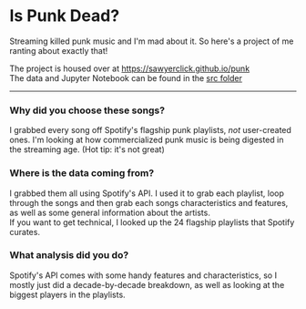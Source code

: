 # Is Punk Dead?
 Streaming killed punk music and I'm mad about it. 
 So here's a project of me ranting about exactly that!
 
 The project is housed over at https://sawyerclick.github.io/punk
 <br>
 The data and Jupyter Notebook can be found in the <a href='https://github.com/SawyerClick/punk/tree/master/src/data'>src folder</a>
 
 <hr>
 
 ### Why did you choose these songs?
 I grabbed every song off Spotify's flagship punk playlists, <i>not</i> user-created ones. 
 I'm looking at how commercialized punk music is being digested in the streaming age. 
 (Hot tip: it's not great)
 
 ### Where is the data coming from?
 I grabbed them all using Spotify's API. I used it to grab each playlist, loop through the songs and then grab each songs characteristics and features, as well as some general information about the artists.
 <br>
 If you want to get technical, I looked up the 24 flagship playlists that Spotify curates.
 
 ### What analysis did you do?
Spotify's API comes with some handy features and characteristics, so I mostly just did a decade-by-decade breakdown, as well as looking at the biggest players in the playlists.
